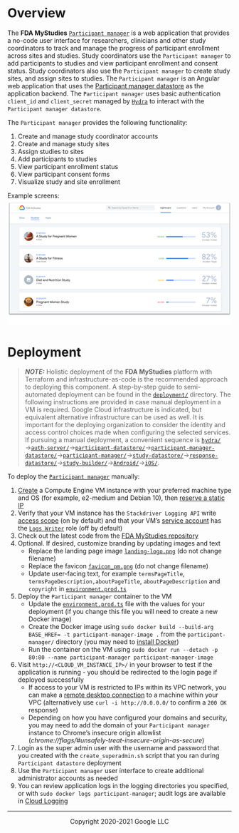 <!--
 Copyright 2020-2021 Google LLC
 Use of this source code is governed by an MIT-style
 license that can be found in the LICENSE file or at
 https://opensource.org/licenses/MIT.
-->

# Overview

The **FDA MyStudies** [`Participant manager`](/participant-manager/) is a web application that provides a no-code user interface for researchers, clinicians and other study coordinators to track and manage the progress of participant enrollment across sites and studies. Study coordinators use the `Participant manager` to add participants to studies and view participant enrollment and consent status. Study coordinators also use the `Participant manager` to create study sites, and assign sites to studies. The `Participant manager` is an Angular web application that uses the [Participant manager datastore](../participant-manager-datastore) as the application backend. The `Participant manager` uses basic authentication `client_id` and `client_secret` managed by [`Hydra`](/hydra/) to interact with the `Participant manager datastore`.

The `Participant manager` provides the following functionality:

1. Create and manage study coordinator accounts
1. Create and manage study sites
1. Assign studies to sites
1. Add participants to studies
1. View participant enrollment status
1. View participant consent forms
1. Visualize study and site enrollment

<!-- A detailed user-guide for how to configure your first study can be found [here](TODO) --->

<!--A demonstration of the `Participant manager` application can be found [here](TODO). --->

Example screens:
![Example screens](../documentation/images/participant-manager-screens.png "Example screens")

# Deployment

> **_NOTE:_** Holistic deployment of the **FDA MyStudies** platform with Terraform and infrastructure-as-code is the recommended approach to deploying this component. A step-by-step guide to semi-automated deployment can be found in the [`deployment/`](/deployment) directory. The following instructions are provided in case manual deployment in a VM is required. Google Cloud infrastructure is indicated, but equivalent alternative infrastructure can be used as well. It is important for the deploying organization to consider the identity and access control choices made when configuring the selected services. If pursuing a manual deployment, a convenient sequence is [`hydra/`](/hydra)&rarr;[`auth-server/`](/auth-server/)&rarr;[`participant-datastore/`](/participant-datastore/)&rarr;[`participant-manager-datastore/`](/participant-manager-datastore/)&rarr;[`participant-manager/`](/participant-manager/)&rarr;[`study-datastore/`](/study-datastore/)&rarr;[`response-datastore/`](/response-datastore/)&rarr;[`study-builder/`](/study-builder/)&rarr;[`Android/`](/Android/)&rarr;[`iOS/`](/iOS/).

To deploy the [`Participant manager`](/participant-manager/) manually:

1. [Create](https://cloud.google.com/compute/docs/instances/create-start-instance) a Compute Engine VM instance with your preferred machine type and OS (for example, e2-medium and Debian 10), then [reserve a static IP](https://cloud.google.com/compute/docs/ip-addresses/reserve-static-internal-ip-address)
1. Verify that your VM instance has the `Stackdriver Logging API` write [access scope](https://cloud.google.com/compute/docs/access/service-accounts#accesscopesiam) (on by default) and that your VM’s [service account](https://cloud.google.com/compute/docs/access/service-accounts#default_service_account) has the [`Logs Writer`](https://cloud.google.com/logging/docs/access-control) role (off by default)
1. Check out the latest code from the [FDA MyStudies repository](https://github.com/GoogleCloudPlatform/fda-mystudies/)
1. Optional. If desired, customize branding by updating images and text
   - Replace the landing page image [`landing-logo.png`](src/assets/images/branding/landing-logo.png) (do not change filename)
   - Replace the favicon [`favicon_pm.png`](src/assets/images/branding/favicon_pm.png) (do not change filename)
   - Update user-facing text, for example `termsPageTitle`, `termsPageDescription,aboutPageTitle`, `aboutPageDescription` and `copyright` in [`environment.prod.ts`](src/environments/environment.prod.ts)
1. Deploy the `Participant manager` container to the VM
   - Update the [`environment.prod.ts`](src/environments/environment.prod.ts) file with the values for your deployment (if you change this file you will need to create a new Docker image)
   - Create the Docker image using `sudo docker build --build-arg BASE_HREF= -t participant-manager-image .` from the `participant-manager/` directory (you may need to [install Docker](https://docs.docker.com/engine/install/debian/))
   - Run the container on the VM using `sudo docker run --detach -p 80:80 --name participant-manager participant-manager-image`
1. Visit `http://<CLOUD_VM_INSTANCE_IP>/` in your browser to test if the application is running - you should be redirected to the login page if deployed successfully
   - If access to your VM is restricted to IPs within its VPC network, you can make a [remote desktop connection](https://cloud.google.com/solutions/chrome-desktop-remote-on-compute-engine) to a machine within your VPC (alternatively use `curl -i http://0.0.0.0/` to confirm a `200 OK` response)
   - Depending on how you have configured your domains and security, you may need to add the domain of your `Participant manager` instance to Chrome’s insecure origin allowlist (_chrome://flags/#unsafely-treat-insecure-origin-as-secure_)
1. Login as the super admin user with the username and password that you created with the `create_superadmin.sh` script that you ran during `Participant datastore` deployment
1. Use the `Participant manager` user interface to create additional administrator accounts as needed
1. You can review application logs in the logging directories you specified, or with `sudo docker logs participant-manager`; audit logs are available in [Cloud Logging](https://cloud.google.com/logging)

---

<p align="center">Copyright 2020-2021 Google LLC</p>
